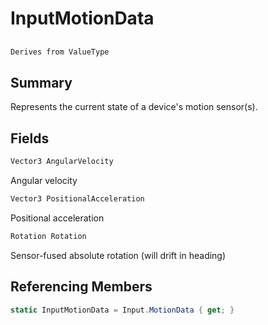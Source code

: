 # InputMotionData

## 
```c#
Derives from ValueType
```

## Summary

Represents the current state of a device's motion sensor(s).
## Fields

```c#
Vector3 AngularVelocity
```
Angular velocity
```c#
Vector3 PositionalAcceleration
```
Positional acceleration
```c#
Rotation Rotation
```
Sensor-fused absolute rotation (will drift in heading)
## Referencing Members

```c#
static InputMotionData = Input.MotionData { get; } 
```

